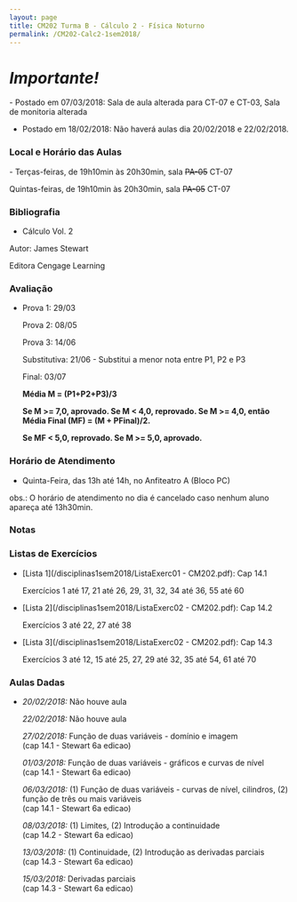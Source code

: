 ```yaml
---
layout: page
title: CM202 Turma B - Cálculo 2 - Física Noturno
permalink: /CM202-Calc2-1sem2018/
---
```

<h1><b><i>Importante!</i></b></h1>
- Postado em 07/03/2018: Sala de aula alterada para CT-07 e CT-03, Sala de monitoria alterada

- Postado em 18/02/2018: Não haverá aulas dia 20/02/2018 e 22/02/2018.



<h3>Local e Horário das Aulas</h3>
- Terças-feiras, de 19h10min às 20h30min, sala <strike>PA-05</strike> CT-07

  Quintas-feiras, de 19h10min às 20h30min, sala <strike>PA-05</strike> CT-07
  
<h3>Bibliografia</h3>

- Cálculo Vol. 2

Autor: James Stewart

Editora Cengage Learning

<h3>Avaliação</h3>

- Prova 1: 29/03
  
  Prova 2: 08/05
  
  Prova 3: 14/06
  
  Substitutiva: 21/06 - Substitui a menor nota entre P1, P2 e P3
  
  Final: 03/07

  <b>Média M = (P1+P2+P3)/3</b>

  <b>Se M >= 7,0, aprovado. Se M < 4,0, reprovado. Se M >= 4,0, então Média Final (MF) = (M + PFinal)/2.</b>

  <b>Se MF < 5,0, reprovado. Se M >= 5,0, aprovado.</b>
 

<h3>Horário de Atendimento</h3>

- Quinta-Feira, das 13h até 14h, no Anfiteatro A (Bloco PC)

obs.: O horário de atendimento no dia é cancelado caso nenhum aluno apareça até 13h30min.

<h3>Notas</h3>


<h3>Listas de Exercícios</h3>

- [Lista 1](/disciplinas1sem2018/ListaExerc01 - CM202.pdf): Cap 14.1

  Exercícios 1 até 17, 21 até 26, 29, 31, 32, 34 até 36, 55 até 60

- [Lista 2](/disciplinas1sem2018/ListaExerc02 - CM202.pdf): Cap 14.2

  Exercícios 3 até 22, 27 até 38

- [Lista 3](/disciplinas1sem2018/ListaExerc02 - CM202.pdf): Cap 14.3

  Exercícios 3 até 12, 15 até 25, 27, 29 até 32, 35 até 54, 61 até 70
  


<h3>Aulas Dadas</h3>

- _20/02/2018:_ Não houve aula

  _22/02/2018:_ Não houve aula
  
  _27/02/2018:_ Função de duas variáveis - domínio e imagem <br />(cap 14.1 - Stewart 6a edicao)
  
  _01/03/2018:_ Função de duas variáveis - gráficos e curvas de nível <br />(cap 14.1 - Stewart 6a edicao)
  
  _06/03/2018:_ (1) Função de duas variáveis - curvas de nível, cilindros, (2) função de três ou mais variáveis <br />(cap 14.1 - Stewart 6a edicao)

  _08/03/2018:_ (1) Limites, (2) Introdução a continuidade <br />(cap 14.2 - Stewart 6a edicao)
  
  _13/03/2018:_ (1) Continuidade, (2) Introdução as derivadas parciais <br />(cap 14.3 - Stewart 6a edicao)
  
  _15/03/2018:_ Derivadas parciais <br />(cap 14.3 - Stewart 6a edicao)  
